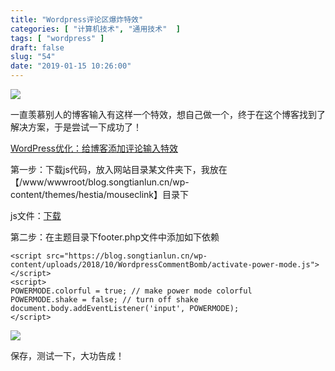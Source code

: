 ```yaml
---
title: "Wordpress评论区爆炸特效"
categories: [ "计算机技术", "通用技术"  ]
tags: [ "wordpress" ]
draft: false
slug: "54"
date: "2019-01-15 10:26:00"
---
```




![](https://blog.songtianlun.cn/wp-content/uploads/2019/01/image-30.png)

一直羡慕别人的博客输入有这样一个特效，想自己做一个，终于在这个博客找到了解决方案，于是尝试一下成功了！

[WordPress优化：给博客添加评论输入特效](https://www.macrr.com/comment-input-effects.html)

第一步：下载js代码，放入网站目录某文件夹下，我放在【/www/wwwroot/blog.songtianlun.cn/wp-content/themes/hestia/mouseclink】目录下

js文件：[下载](https://data.songtianlun.cn/website%20tools/wordpress/wordpress-%E8%AF%84%E8%AE%BA%E5%8C%BA%E8%BE%93%E5%85%A5%E7%88%86%E7%82%B8.zip)

第二步：在主题目录下footer.php文件中添加如下依赖

    <script src="https://blog.songtianlun.cn/wp-content/uploads/2018/10/WordpressCommentBomb/activate-power-mode.js"></script>  
    <script>  
    POWERMODE.colorful = true; // make power mode colorful  
    POWERMODE.shake = false; // turn off shake  
    document.body.addEventListener('input', POWERMODE);  
    </script> 

![](https://blog.songtianlun.cn/wp-content/uploads/2019/01/image-31-1024x457.png)

保存，测试一下，大功告成！